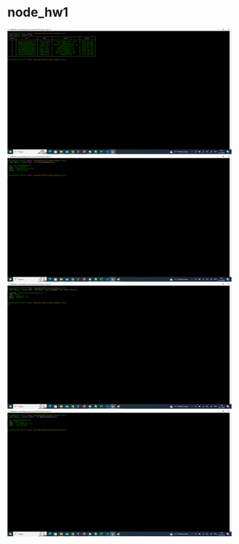 # node_hw1

![Command get all contacts](./assets/action_list.png)
![Command get contact by id](./assets/action_get.png)
![Command for create new contact](./assets/action_add.png)
![Command for remove contact](./assets/action_remove.png)